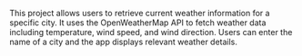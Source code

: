 This project allows users to retrieve current weather information for a specific city. 
It uses the OpenWeatherMap API to fetch weather data including temperature, wind speed, and wind direction. 
Users can enter the name of a city and the app displays relevant weather details.
